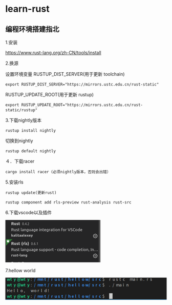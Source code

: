 # learn-rust
## 编程环境搭建指北

1.安装

https://www.rust-lang.org/zh-CN/tools/install

2.换源

设置环境变量 RUSTUP_DIST_SERVER(用于更新 toolchain)
```
export RUSTUP_DIST_SERVER="https://mirrors.ustc.edu.cn/rust-static"
```
RUSTUP_UPDATE_ROOT(用于更新 rustup)
```
export RUSTUP_UPDATE_ROOT="https://mirrors.ustc.edu.cn/rust-static/rustup"
```

3.下载nightly版本
```
rustup install nightly
```
切换到nightly
```
rustup default nightly
```
４．下载racer
```
cargo install racer（必须nightly版本，否则会出错）
```
5.安装rls
```
rustup update(更新rust)
```
```
rustup component add rls-preview rust-analysis rust-src
```
6.下载vscode以及插件

![](rust1.png)

7.hellow world

![](rust2.png)





